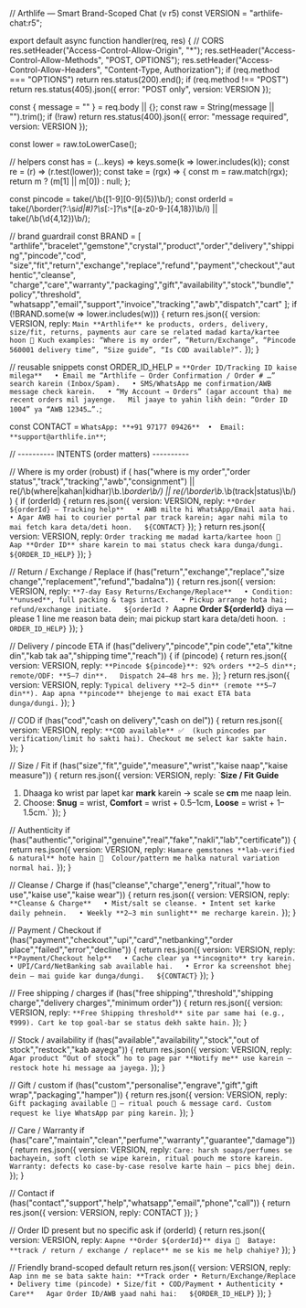 // Arthlife — Smart Brand-Scoped Chat (v r5)
const VERSION = "arthlife-chat:r5";

export default async function handler(req, res) {
  // CORS
  res.setHeader("Access-Control-Allow-Origin", "*");
  res.setHeader("Access-Control-Allow-Methods", "POST, OPTIONS");
  res.setHeader("Access-Control-Allow-Headers", "Content-Type, Authorization");
  if (req.method === "OPTIONS") return res.status(200).end();
  if (req.method !== "POST") return res.status(405).json({ error: "POST only", version: VERSION });

  const { message = "" } = req.body || {};
  const raw = String(message || "").trim();
  if (!raw) return res.status(400).json({ error: "message required", version: VERSION });

  const lower = raw.toLowerCase();

  // helpers
  const has = (...keys) => keys.some(k => lower.includes(k));
  const re = (r) => (r.test(lower));
  const take = (rgx) => { const m = raw.match(rgx); return m ? (m[1] || m[0]) : null; };

  const pincode = take(/\b([1-9][0-9]{5})\b/);
  const orderId = take(/\border(?:\s*id|#)?\s*[:\-]?\s*([a-z0-9\-]{4,18})\b/i) || take(/\b(\d{4,12})\b/);

  // brand guardrail
  const BRAND = [
    "arthlife","bracelet","gemstone","crystal","product","order","delivery","shipping","pincode","cod",
    "size","fit","return","exchange","replace","refund","payment","checkout","authentic","cleanse",
    "charge","care","warranty","packaging","gift","availability","stock","bundle","policy","threshold",
    "whatsapp","email","support","invoice","tracking","awb","dispatch","cart"
  ];
  if (!BRAND.some(w => lower.includes(w))) {
    return res.json({
      version: VERSION,
      reply:
`Main **Arthlife** ke products, orders, delivery, size/fit, returns, payments aur care se related madad karta/kartee hoon 🌿
Kuch examples: “Where is my order”, “Return/Exchange”, “Pincode 560001 delivery time”, “Size guide”, “Is COD available?”.`
    });
  }

  // reusable snippets
  const ORDER_ID_HELP =
`**Order ID/Tracking ID kaise milega**  
• Email me “Arthlife – Order Confirmation / Order # …” search karein (Inbox/Spam).  
• SMS/WhatsApp me confirmation/AWB message check karein.  
• “My Account → Orders” (agar account tha) me recent orders mil jayenge.  
Mil jaaye to yahin likh dein: “Order ID 1004” ya “AWB 12345…”.`;

  const CONTACT =
`WhatsApp: **+91 97177 09426**  •  Email: **support@arthlife.in**`;

  // ---------- INTENTS (order matters) ----------

  // Where is my order (robust)
  if (
    has("where is my order","order status","track","tracking","awb","consignment") ||
    re(/\b(where|kahan|kidhar)\b.*\border\b/) ||
    re(/\border\b.*\b(track|status)\b/)
  ) {
    if (orderId) {
      return res.json({
        version: VERSION,
        reply:
`**Order ${orderId} – Tracking help**  
• AWB milte hi WhatsApp/Email aata hai.  
• Agar AWB hai to courier portal par track karein; agar nahi mila to mai fetch kara deta/deti hoon.  
${CONTACT}`
      });
    }
    return res.json({
      version: VERSION,
      reply:
`Order tracking me madad karta/kartee hoon 🙏  
Aap **Order ID** share karein to mai status check kara dunga/dungi.  
${ORDER_ID_HELP}`
    });
  }

  // Return / Exchange / Replace
  if (has("return","exchange","replace","size change","replacement","refund","badalna")) {
    return res.json({
      version: VERSION,
      reply:
`**7-day Easy Returns/Exchange/Replace**  
• Condition: **unused**, full packing & tags intact.  
• Pickup arrange hota hai; refund/exchange initiate.  
${orderId ? `Aapne **Order ${orderId}** diya — please 1 line me reason bata dein; mai pickup start kara deta/deti hoon.` : ORDER_ID_HELP}`
    });
  }

  // Delivery / pincode ETA
  if (has("delivery","pincode","pin code","eta","kitne din","kab tak aa","shipping time","reach")) {
    if (pincode) {
      return res.json({
        version: VERSION,
        reply:
`**Pincode ${pincode}**: 92% orders **2–5 din**; remote/ODF: **5–7 din**.  
Dispatch 24–48 hrs me.`
      });
    }
    return res.json({
      version: VERSION,
      reply:
`Typical delivery **2–5 din** (remote **5–7 din**). Aap apna **pincode** bhejenge to mai exact ETA bata dunga/dungi.`
    });
  }

  // COD
  if (has("cod","cash on delivery","cash on del")) {
    return res.json({ version: VERSION, reply: `**COD available** ✅  (kuch pincodes par verification/limit ho sakti hai). Checkout me select kar sakte hain.` });
  }

  // Size / Fit
  if (has("size","fit","guide","measure","wrist","kaise naap","kaise measure")) {
    return res.json({
      version: VERSION,
      reply:
`**Size / Fit Guide**  
1) Dhaaga ko wrist par lapet kar **mark** karein → scale se **cm** me naap lein.  
2) Choose: **Snug** = wrist, **Comfort** = wrist + 0.5–1cm, **Loose** = wrist + 1–1.5cm.`
    });
  }

  // Authenticity
  if (has("authentic","original","genuine","real","fake","nakli","lab","certificate")) {
    return res.json({ version: VERSION, reply: `Hamare gemstones **lab-verified & natural** hote hain 🌿  Colour/pattern me halka natural variation normal hai.` });
  }

  // Cleanse / Charge
  if (has("cleanse","charge","energ","ritual","how to use","kaise use","kaise wear")) {
    return res.json({
      version: VERSION,
      reply:
`**Cleanse & Charge**  
• Mist/salt se cleanse. • Intent set karke daily pehnein.  
• Weekly **2–3 min sunlight** me recharge karein.`
    });
  }

  // Payment / Checkout
  if (has("payment","checkout","upi","card","netbanking","order place","failed","error","decline")) {
    return res.json({
      version: VERSION,
      reply:
`**Payment/Checkout help**  
• Cache clear ya **incognito** try karein. • UPI/Card/NetBanking sab available hai.  
• Error ka screenshot bhej dein — mai guide kar dunga/dungi.  
${CONTACT}`
    });
  }

  // Free shipping / charges
  if (has("free shipping","threshold","shipping charge","delivery charges","minimum order")) {
    return res.json({ version: VERSION, reply: `**Free Shipping threshold** site par same hai (e.g., ₹999). Cart ke top goal-bar se status dekh sakte hain.` });
  }

  // Stock / availability
  if (has("available","availability","stock","out of stock","restock","kab aayega")) {
    return res.json({ version: VERSION, reply: `Agar product “Out of stock” ho to page par **Notify me** use karein — restock hote hi message aa jayega.` });
  }

  // Gift / custom
  if (has("custom","personalise","engrave","gift","gift wrap","packaging","hamper")) {
    return res.json({ version: VERSION, reply: `Gift packaging available 🎁 — ritual pouch & message card. Custom request ke liye WhatsApp par ping karein.` });
  }

  // Care / Warranty
  if (has("care","maintain","clean","perfume","warranty","guarantee","damage")) {
    return res.json({ version: VERSION, reply: `Care: harsh soaps/perfumes se bachayein, soft cloth se wipe karein, ritual pouch me store karein. Warranty: defects ko case-by-case resolve karte hain — pics bhej dein.` });
  }

  // Contact
  if (has("contact","support","help","whatsapp","email","phone","call")) {
    return res.json({ version: VERSION, reply: CONTACT });
  }

  // Order ID present but no specific ask
  if (orderId) {
    return res.json({ version: VERSION, reply: `Aapne **Order ${orderId}** diya 🙏  Bataye: **track / return / exchange / replace** me se kis me help chahiye?` });
  }

  // Friendly brand-scoped default
  return res.json({
    version: VERSION,
    reply:
`Aap inn me se bata sakte hain: **Track order • Return/Exchange/Replace • Delivery time (pincode) • Size/fit • COD/Payment • Authenticity • Care**  
Agar Order ID/AWB yaad nahi hai:  
${ORDER_ID_HELP}`
  });
}
